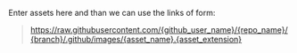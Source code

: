 Enter assets here and than we can use the links of form:
> https://raw.githubusercontent.com/{github_user_name}/{repo_name}/{branch}/.github/images/{asset_name}.{asset_extension}

